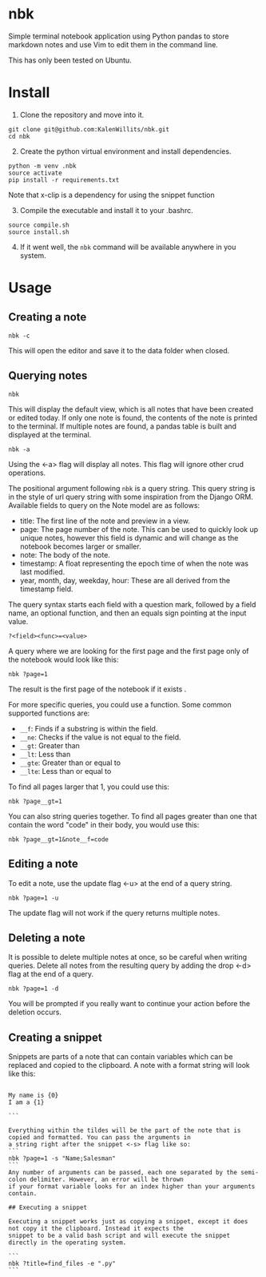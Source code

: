 # nbk
Simple terminal notebook application using Python pandas to store
markdown notes and use Vim to edit them in the command line. 

This has only been tested on Ubuntu.

# Install
1. Clone the repository and move into it.
```
git clone git@github.com:KalenWillits/nbk.git
cd nbk
```
2. Create the python virtual environment and install dependencies.
```
python -m venv .nbk
source activate
pip install -r requirements.txt
```
Note that x-clip is a dependency for using the snippet function

3. Compile the executable and install it to your .bashrc.
```
source compile.sh
source install.sh
```
4. If it went well, the `nbk` command will be available anywhere in you system.


# Usage

## Creating a note
```
nbk -c
```
This will open the editor and save it to the data folder when closed.

## Querying notes
```
nbk
```
This will display the default view, which is all notes that have been created or edited today.
If only one note is found, the contents of the note is printed to the terminal. If multiple notes are found, a pandas
table is built and displayed at the terminal.

```
nbk -a
```
Using the <-a> flag will display all notes. This flag will ignore other crud operations.


The positional argument following `nbk` is a query string. This query string is in the style of url query string with
some inspiration from the Django ORM.
Available fields to query on the Note model are as follows:
- title: The first line of the note and preview in a view.
- page: The page number of the note. This can be used to quickly look up unique notes, however this field is dynamic
and will change as the notebook becomes larger or smaller. 
- note: The body of the note.
- timestamp: A float representing the epoch time of when the note was last modified.
- year, month, day, weekday, hour: These are all derived from the timestamp field.

The query syntax starts each field with a question mark, followed by a field name, an optional function, and then an 
equals sign pointing at the input value.
```
?<field><func>=<value>
```
A query where we are looking for the first page and the first page only of the notebook would look like this:
```
nbk ?page=1
```
The result is the first page of the notebook if it exists .

For more specific queries, you could use a function. Some common supported functions are:
- `__f`: Finds if a substring is within the field.
- `__ne`: Checks if the value is not equal to the field.
- `__gt`: Greater than
- `__lt`: Less than
- `__gte`: Greater than or equal to 
- `__lte`: Less than or equal to

To find all pages larger that 1, you could use this:
```
nbk ?page__gt=1
```

You can also string queries together. To find all pages greater than one that contain the word "code" in their body,
you would use this:
```
nbk ?page__gt=1&note__f=code
```

## Editing a note
To edit a note, use the update flag <-u> at the end of a query string.
```
nbk ?page=1 -u
```
The update flag will not work if the query returns multiple notes.

## Deleting a note
It is possible to delete multiple notes at once, so be careful when writing queries. Delete all notes from the resulting
query by adding the drop <-d> flag at the end of a query.
```
nbk ?page=1 -d
```
You will be prompted if you really want to continue your action before the deletion occurs.

## Creating a snippet
Snippets are parts of a note that can contain variables which can be replaced and copied to the clipboard. A note with
a format string will look like this:
```
`````
	My name is {0}
	I am a {1}
`````
```

Everything within the tildes will be the part of the note that is copied and formatted. You can pass the arguments in 
a string right after the snippet <-s> flag like so:
```
nbk ?page=1 -s "Name;Salesman"
```
Any number of arguments can be passed, each one separated by the semi-colon delimiter. However, an error will be thrown
if your format variable looks for an index higher than your arguments contain.

## Executing a snippet

Executing a snippet works just as copying a snippet, except it does not copy it the clipboard. Instead it expects the 
snippet to be a valid bash script and will execute the snippet directly in the operating system. 

```
nbk ?title=find_files -e ".py"
```
